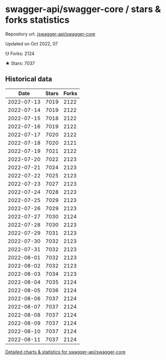 # swagger-api/swagger-core / stars & forks statistics

Repository url: [/swagger-api/swagger-core](https://github.com/swagger-api/swagger-core)

Updated on Oct 2022, 07

☋ Forks: 2124

★ Stars: 7037

## Historical data
| Date | Stars | Forks |
|------|-------|-------|
| 2022-07-13 | 7019 | 2122 | 
| 2022-07-14 | 7019 | 2122 | 
| 2022-07-15 | 7018 | 2122 | 
| 2022-07-16 | 7019 | 2122 | 
| 2022-07-17 | 7020 | 2122 | 
| 2022-07-18 | 7020 | 2121 | 
| 2022-07-19 | 7021 | 2122 | 
| 2022-07-20 | 7022 | 2123 | 
| 2022-07-21 | 7024 | 2123 | 
| 2022-07-22 | 7025 | 2123 | 
| 2022-07-23 | 7027 | 2123 | 
| 2022-07-24 | 7028 | 2123 | 
| 2022-07-25 | 7029 | 2123 | 
| 2022-07-26 | 7029 | 2123 | 
| 2022-07-27 | 7030 | 2124 | 
| 2022-07-28 | 7030 | 2123 | 
| 2022-07-29 | 7031 | 2123 | 
| 2022-07-30 | 7032 | 2123 | 
| 2022-07-31 | 7032 | 2123 | 
| 2022-08-01 | 7032 | 2123 | 
| 2022-08-02 | 7032 | 2123 | 
| 2022-08-03 | 7034 | 2123 | 
| 2022-08-04 | 7035 | 2124 | 
| 2022-08-05 | 7036 | 2124 | 
| 2022-08-06 | 7037 | 2124 | 
| 2022-08-07 | 7037 | 2124 | 
| 2022-08-08 | 7037 | 2124 | 
| 2022-08-09 | 7037 | 2124 | 
| 2022-08-10 | 7037 | 2124 | 
| 2022-08-11 | 7037 | 2124 | 


[Detailed charts & statistics for swagger-api/swagger-core](https://reviewgithub.com/rep/swagger-api/swagger-core)
